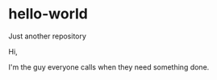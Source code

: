 # hello-world
Just another repository

Hi,

I'm the guy everyone calls when they need something done.

